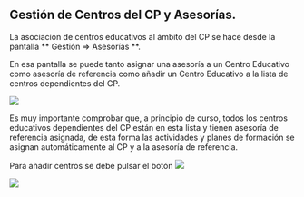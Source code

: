 ## Gestión de Centros del CP y Asesorías.

La asociación de centros educativos al ámbito del CP se hace desde la pantalla ** Gestión &rArr; Asesorías **.

En esa pantalla se puede tanto asignar una asesoría a un Centro Educativo como asesoría de referencia como añadir un Centro Educativo a la lista de centros dependientes del CP.

![](https://raw.githubusercontent.com/catedu/manualdoceo/master/assets/Selección_781.png)

Es muy importante comprobar que, a principio de curso, todos los centros educativos dependientes del CP están en esta lista y tienen asesoría de referencia asignada, de esta forma las actividades y planes de formación se asignan automáticamente al CP y a la asesoría de referencia.


Para añadir centros se debe pulsar el botón ![](https://raw.githubusercontent.com/catedu/manualdoceo/master/assets/Selección_782.png)

![](https://raw.githubusercontent.com/catedu/manualdoceo/master/assets/Selección_783.png)